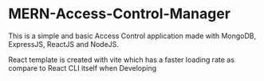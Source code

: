 # MERN-Access-Control-Manager
This is a simple and basic Access Control application made with MongoDB, ExpressJS, ReactJS and NodeJS.

React template is created with vite  which has a faster loading rate as compare to React CLI itself when Developing

